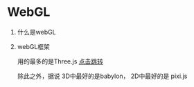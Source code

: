 # WebGL

1. 什么是webGL



2. webGL框架

   用的最多的是Three.js [点击跳转](./threejs)

   除此之外，据说 3D中最好的是babylon， 2D中最好的是 pixi.js

   

   